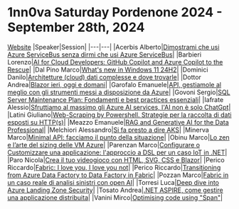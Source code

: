 # 1nn0va Saturday Pordenone 2024 - September 28th, 2024
[Website](https://1nn0vasat2024.1nn0va.it/)
|Speaker|Session|
|---|---|
|Acerbis Alberto|[Dimostrami che usi Azure ServiceBus senza dirmi che usi Azure ServiceBus]()|
|Barbieri Lorenzo|[AI for Cloud Developers: GitHub Copilot and Azure Copilot to the Rescue](https://github.com/geniodelmale/Presentations/tree/main/2024/09/28%20-%201nn0va%20Saturday)|
|Dal Pino Marco|[What's new in Windows 11 24H2](https://github.com/dpcons/DPCons/blob/main/TechSessions/20240928-1nn0vaSaturday-Pordenone.md)|
|Dominici Danilo|[Architetture (cloud) dati complesse e dove trovarle](https://github.com/ddominici/Presentations/tree/main/2024/1nn0va%20Saturday%20Pordenone)|
|Dottor Andrea|[Blazor ieri, oggi e domani](https://github.com/andreadottor/blazor-ieri-oggi-domani/blob/5ba31dc03c946f8bc74a3e03e3c06b08f82408b4/20240928_1nn0va_saturday_Blazor%20iero%20oggi%20domani.pdf)|
|Garofalo Emanuele|[API, gestiamole al meglio con gli strumenti messi a disposizione da Azure]()|
|Govoni Sergio|[SQL Server Maintenance Plan: Fondamenti e best practices essenziali](https://github.com/segovoni/sql-server-demos/tree/master/1nn0vasaturday/2024/sql-server-maintenance-plan-fundamentals-and-best-practices)|
|Iafrate Alessio|[Sfruttiamo al massimo gli Azure AI services, l'AI non è solo ChatGpt](https://acquariusoft-my.sharepoint.com/:p:/g/personal/alessio_acquariusoft_onmicrosoft_com/EQXDsiTpgFZAiZzMEx5Uq9ABSiCgtMLJ_TvMyzB9ctaiEQ?e=NvVtEO)|
|Latini Giuliano|[Web-Scraping by Powershell. Strategie per la raccolta di dati esposti su HTTP(s)](https://github.com/giulianolatini/1nn0vaSaturday2024.git)|
|Meazzo Emanuele|[RAG and Generative AI for the Data Professional]()|
|Melchiori Alessandro|[Si fa presto a dire AKS]()|
|Minerva Marco|[Minimal API: facciamo il punto della situazione](https://1drv.ms/p/s!Aj5GOysOGfFKnKVJ638_o2a8WuLDzA?e=hJUsQf)|
|Obinu Marco|[Lo zen e l’arte del sizing delle VM Azure]()|
|Parenzan Marco|[Configurare o Customizzare una applicazione: l'approccio a DSL per un caso IoT in .NET](https://github.com/marcoparenzan/DomainIoTScripting)|
|Paro Nicola|[Crea il tuo videogioco con HTML, SVG, CSS e Blazor](https://github.com/nicolaparo/1nn0vasat24)|
|Perico Riccardo|[Fabric: I love you, I love you not](https://github.com/R1k91/CommunityEvents/tree/main/2024/1nn0vaSaturday2024)|
|Perico Riccardo|[Transitioning from Azure Data Factory to Data Factory in Fabric]()|
|Pozzan Marco|[Fabric in un caso reale di analisi sinistri con open AI](https://github.com/marcopozzan/Conferenze/tree/main/2024/1nn0vasat2024)|
|Torresi Luca|[Deep dive into Azure Landing Zone Security]()|
|Tosato Andrea|[.NET ASPIRE, come gestire una applicazione distribuita](https://github.com/andreatosato/Presentations/blob/main/2024/09/28/1nn0va%20Saturday%202024%20-%20NET%20Aspire.pptx)|
|Vanini Mirco|[Optimising code using "Span"](https://github.com/MircoVanini/1nn0va_Saturday_28_09_2024)|
